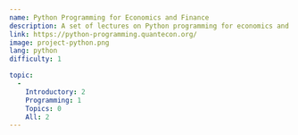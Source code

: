 ```yaml
---
name: Python Programming for Economics and Finance
description: A set of lectures on Python programming for economics and finance.
link: https://python-programming.quantecon.org/
image: project-python.png
lang: python
difficulty: 1

topic:
  - 
    Introductory: 2
    Programming: 1
    Topics: 0
    All: 2
---
```

